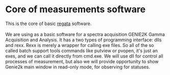 # Core of measurements software
This is the core of basic [regata](http://regata.jinr.ru/) software.
<br>
<br>
We are using as a basic software for a spectra acquisition GENIE2K Gamma Acquisition and Analysis. It has a two types of programming interface: dlls and rexx.  Rexx is merely a wrapper for calling exe files. So all of the so called batch support tools commands like putview or pvopen, it's just an exes, and we can call it directly from cmd.exe. We will use dll for control all processes of measurement, but also we will provide opportunity to show Genie2k main window in read-only mode, for observing for statuses.
<br>

